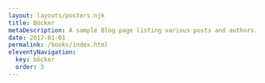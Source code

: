 ```yaml
---
layout: layouts/posters.njk
title: Böcker
metaDescription: A sample Blog page listing various posts and authors.
date: 2017-01-01
permalink: /books/index.html
eleventyNavigation:
  key: böcker
  order: 3
---
```

